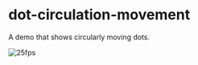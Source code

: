 # dot-circulation-movement
A demo that shows circularly moving dots.

![25fps](http://7xkk5t.com1.z0.glb.clouddn.com/dot_circulation_movement_result_25fps.gif)
